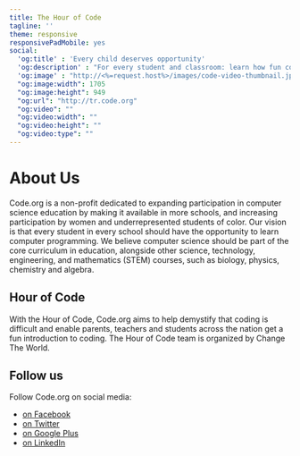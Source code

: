 ```yaml
---
title: The Hour of Code
tagline: ''
theme: responsive
responsivePadMobile: yes
social:
  'og:title' : 'Every child deserves opportunity'
  'og:description' : "For every student and classroom: learn how fun coding is in just one hour during the Hour of Code"
  'og:image' : "http://<%=request.host%>/images/code-video-thumbnail.jpg"
  "og:image:width": 1705
  "og:image:height": 949
  "og:url": "http://tr.code.org"
  "og:video": ""
  "og:video:width": ""
  "og:video:height": ""
  "og:video:type": ""
---
```


# About Us

Code.org is a non-profit dedicated to expanding participation in computer science education by making it available in more schools, and increasing participation by women and underrepresented students of color. Our vision is that every student in every school should have the opportunity to learn computer programming. We believe computer science should be part of the core curriculum in education, alongside other science, technology, engineering, and mathematics (STEM) courses, such as biology, physics, chemistry and algebra.

## Hour of Code
With the Hour of Code, Code.org aims to help demystify that coding is difficult and enable parents, teachers and students across the nation get a fun introduction to coding. The Hour of Code team is organized by Change The World.

## Follow us
Follow Code.org on social media:

- [on Facebook](http://facebook.com/Code.org)
- [on Twitter](http://twitter.com/codeorg)
- [on Google Plus](https://plus.google.com/113408212816493509628)
- [on LinkedIn](http://www.linkedin.com/company/code-org)
